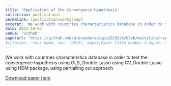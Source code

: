 ```yaml
---
title: "Replication of the Convergence Hypothesis"
collection: publications
permalink: /publication/workgroup4
excerpt: 'We work with countries characteristics database in order to test the convergence hypothesis using OLS, Double Lasso using CV, Double Lasso using HDM package, using partialling out approach.'
date: 2021-10-03
venue: 'Github'
paperurl: 'https://github.com/alexanderquispe/ECO224/blob/main/Labs/replication_4/Group6_lab4_python.ipynb'
#citation: 'Your Name, You. (2015). &quot;Paper Title Number 3.&quot; <i>Journal 1</i>. 1(3).'
---
```

We work with countries characteristics database in order to test the convergence hypothesis using OLS, Double Lasso using CV, Double Lasso using HDM package, using partialling out approach

[Download paper here](https://github.com/alexanderquispe/ECO224/blob/main/Labs/replication_4/Group6_lab4_python.ipynb)

